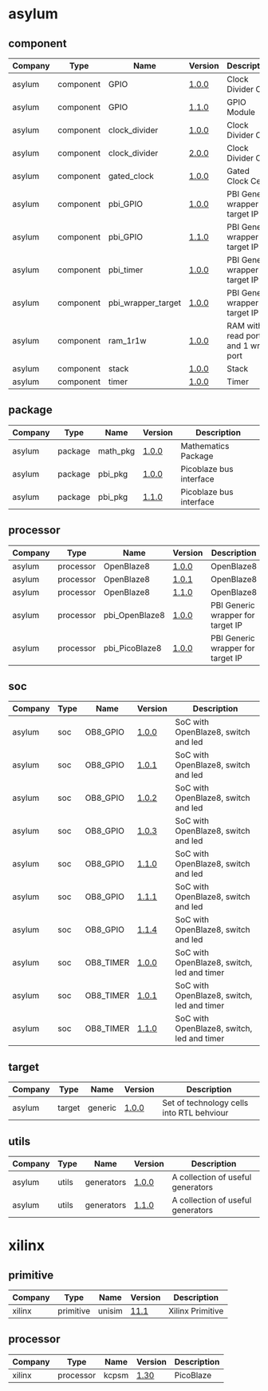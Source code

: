 # asylum
## component
| Company              | Type                 | Name                 | Version                                                                                              | Description |
| ---                  | ---                  | ---                  | ---                                                                                                  | --- |
| asylum               | component            | GPIO                 | [1.0.0](../asylum-cores/asylum/component/GPIO/GPIO_v1_0_0.core)                                      |  Clock Divider Cell|
| asylum               | component            | GPIO                 | [1.1.0](../asylum-cores/asylum/component/GPIO/GPIO_v1_1_0.core)                                      |  GPIO Module|
| asylum               | component            | clock_divider        | [1.0.0](../asylum-cores/asylum/component/clock_divider/clock_divider_v1_0_0.core)                    |  Clock Divider Cell|
| asylum               | component            | clock_divider        | [2.0.0](../asylum-cores/asylum/component/clock_divider/clock_divider_v2_0_0.core)                    |  Clock Divider Cell|
| asylum               | component            | gated_clock          | [1.0.0](../asylum-cores/asylum/component/gated_clock/gated_clock_v1_0_0.core)                        |  Gated Clock Cell|
| asylum               | component            | pbi_GPIO             | [1.0.0](../asylum-cores/asylum/component/pbi_GPIO/pbi_GPIO_v1_0_0.core)                              |  PBI Generic wrapper for target IP|
| asylum               | component            | pbi_GPIO             | [1.1.0](../asylum-cores/asylum/component/pbi_GPIO/pbi_GPIO_v1_1_0.core)                              |  PBI Generic wrapper for target IP|
| asylum               | component            | pbi_timer            | [1.0.0](../asylum-cores/asylum/component/pbi_timer/pbi_timer_v1_0_0.core)                            |  PBI Generic wrapper for target IP|
| asylum               | component            | pbi_wrapper_target   | [1.0.0](../asylum-cores/asylum/component/pbi_wrapper_target/pbi_wrapper_targer_v1_0_0.core)          |  PBI Generic wrapper for target IP|
| asylum               | component            | ram_1r1w             | [1.0.0](../asylum-cores/asylum/component/ram_1r1w/ram_1r1w_v1_0_0.core)                              |  RAM with 1 read port and 1 write port|
| asylum               | component            | stack                | [1.0.0](../asylum-cores/asylum/component/stack/stack_v1_0_0.core)                                    |  Stack|
| asylum               | component            | timer                | [1.0.0](../asylum-cores/asylum/component/timer/timer_v1_0_0.core)                                    |  Timer|
## package
| Company              | Type                 | Name                 | Version                                                                                              | Description |
| ---                  | ---                  | ---                  | ---                                                                                                  | --- |
| asylum               | package              | math_pkg             | [1.0.0](../asylum-cores/asylum/package/math_pkg/math_pkg_v1_0_0.core)                                |  Mathematics Package|
| asylum               | package              | pbi_pkg              | [1.0.0](../asylum-cores/asylum/package/pbi_pkg/pbi_pkg_v1_0_0.core)                                  |  Picoblaze bus interface|
| asylum               | package              | pbi_pkg              | [1.1.0](../asylum-cores/asylum/package/pbi_pkg/pbi_pkg_v1_1_0.core)                                  |  Picoblaze bus interface|
## processor
| Company              | Type                 | Name                 | Version                                                                                              | Description |
| ---                  | ---                  | ---                  | ---                                                                                                  | --- |
| asylum               | processor            | OpenBlaze8           | [1.0.0](../asylum-cores/asylum/processor/OpenBlaze8/OpenBlaze8_v1_0_0.core)                          |  OpenBlaze8|
| asylum               | processor            | OpenBlaze8           | [1.0.1](../asylum-cores/asylum/processor/OpenBlaze8/OpenBlaze8_v1_0_1.core)                          |  OpenBlaze8|
| asylum               | processor            | OpenBlaze8           | [1.1.0](../asylum-cores/asylum/processor/OpenBlaze8/OpenBlaze8_v1_1_0.core)                          |  OpenBlaze8|
| asylum               | processor            | pbi_OpenBlaze8       | [1.0.0](../asylum-cores/asylum/processor/pbi_OpenBlaze8/pbi_OpenBlaze8_v1_0_0.core)                  |  PBI Generic wrapper for target IP|
| asylum               | processor            | pbi_PicoBlaze8       | [1.0.0](../asylum-cores/asylum/processor/pbi_PicoBlaze8/pbi_PicoBlaze8_v1_0_0.core)                  |  PBI Generic wrapper for target IP|
## soc
| Company              | Type                 | Name                 | Version                                                                                              | Description |
| ---                  | ---                  | ---                  | ---                                                                                                  | --- |
| asylum               | soc                  | OB8_GPIO             | [1.0.0](../asylum-cores/asylum/soc/OB8_GPIO/OB8_GPIO_v1_0_0.core)                                    |  SoC with OpenBlaze8, switch and led|
| asylum               | soc                  | OB8_GPIO             | [1.0.1](../asylum-cores/asylum/soc/OB8_GPIO/OB8_GPIO_v1_0_1.core)                                    |  SoC with OpenBlaze8, switch and led|
| asylum               | soc                  | OB8_GPIO             | [1.0.2](../asylum-cores/asylum/soc/OB8_GPIO/OB8_GPIO_v1_0_2.core)                                    |  SoC with OpenBlaze8, switch and led|
| asylum               | soc                  | OB8_GPIO             | [1.0.3](../asylum-cores/asylum/soc/OB8_GPIO/OB8_GPIO_v1_0_3.core)                                    |  SoC with OpenBlaze8, switch and led|
| asylum               | soc                  | OB8_GPIO             | [1.1.0](../asylum-cores/asylum/soc/OB8_GPIO/OB8_GPIO_v1_1_0.core)                                    |  SoC with OpenBlaze8, switch and led|
| asylum               | soc                  | OB8_GPIO             | [1.1.1](../asylum-cores/asylum/soc/OB8_GPIO/OB8_GPIO_v1_1_1.core)                                    |  SoC with OpenBlaze8, switch and led|
| asylum               | soc                  | OB8_GPIO             | [1.1.4](../asylum-cores/asylum/soc/OB8_GPIO/OB8_GPIO_v1_1_4.core)                                    |  SoC with OpenBlaze8, switch and led|
| asylum               | soc                  | OB8_TIMER            | [1.0.0](../asylum-cores/asylum/soc/OB8_TIMER/OB8_TIMER_v1_0_0.core)                                  |  SoC with OpenBlaze8, switch, led and timer|
| asylum               | soc                  | OB8_TIMER            | [1.0.1](../asylum-cores/asylum/soc/OB8_TIMER/OB8_TIMER_v1_0_1.core)                                  |  SoC with OpenBlaze8, switch, led and timer|
| asylum               | soc                  | OB8_TIMER            | [1.1.0](../asylum-cores/asylum/soc/OB8_TIMER/OB8_TIMER_v1_1_0.core)                                  |  SoC with OpenBlaze8, switch, led and timer|
## target
| Company              | Type                 | Name                 | Version                                                                                              | Description |
| ---                  | ---                  | ---                  | ---                                                                                                  | --- |
| asylum               | target               | generic              | [1.0.0](../asylum-cores/asylum/target/generic/target_generic_v1_0_0.core)                            |  Set of technology cells into RTL behviour|
## utils
| Company              | Type                 | Name                 | Version                                                                                              | Description |
| ---                  | ---                  | ---                  | ---                                                                                                  | --- |
| asylum               | utils                | generators           | [1.0.0](../asylum-cores/asylum/utils/generators/generators_v1_0_0.core)                              |  A collection of useful generators|
| asylum               | utils                | generators           | [1.1.0](../asylum-cores/asylum/utils/generators/generators_v1_1_0.core)                              |  A collection of useful generators|
# xilinx
## primitive
| Company              | Type                 | Name                 | Version                                                                                              | Description |
| ---                  | ---                  | ---                  | ---                                                                                                  | --- |
| xilinx               | primitive            | unisim               | [11.1](../asylum-cores/xilinx/primitive/unisim/unisim_v11_1.core)                                    |  Xilinx Primitive|
## processor
| Company              | Type                 | Name                 | Version                                                                                              | Description |
| ---                  | ---                  | ---                  | ---                                                                                                  | --- |
| xilinx               | processor            | kcpsm                | [1.30](../asylum-cores/xilinx/processor/kcpsm/kcpsm3_v1_30.core)                                     |  PicoBlaze|
